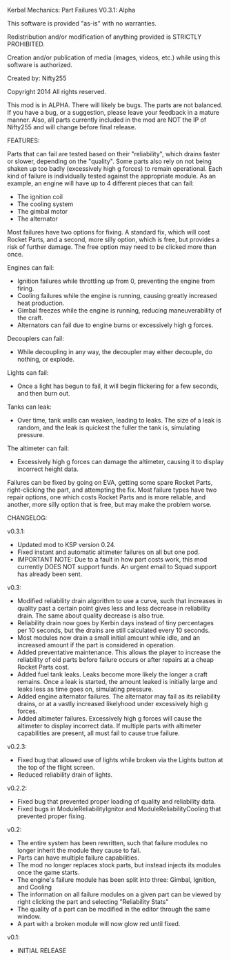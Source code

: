 ﻿Kerbal Mechanics: Part Failures
V0.3.1: Alpha

This software is provided "as-is" with no warranties.

Redistribution and/or modification of anything provided is STRICTLY PROHIBITED.

Creation and/or publication of media (images, videos, etc.) while using this software is authorized.

Created by: Nifty255

Copyright 2014 All rights reserved.


This mod is in ALPHA. There will likely be bugs. The parts are not balanced. If you have a bug, or a suggestion, please leave your feedback in a mature manner. Also, all parts currently included in the mod are NOT the IP of Nifty255 and will change before final release.


FEATURES:

Parts that can fail are tested based on their "reliability", which drains faster or slower, depending on the "quality".
Some parts also rely on not being shaken up too badly (excessively high g forces) to remain operational.
Each kind of failure is individually tested against the appropriate module.
As an example, an engine will have up to 4 different pieces that can fail:
- The ignition coil
- The cooling system
- The gimbal motor
- The alternator

Most failures have two options for fixing. A standard fix, which will cost Rocket Parts, and a second, more silly option, which is free, but provides a risk of further damage. The free option may need to be clicked more than once.

Engines can fail:
  - Ignition failures while throttling up from 0, preventing the engine from firing.
  - Cooling failures while the engine is running, causing greatly increased heat production.
  - Gimbal freezes while the engine is running, reducing maneuverability of the craft.
  - Alternators can fail due to engine burns or excessively high g forces.

Decouplers can fail:
  - While decoupling in any way, the decoupler may either decouple, do nothing, or explode.

Lights can fail:
  - Once a light has begun to fail, it will begin flickering for a few seconds, and then burn out.

Tanks can leak:
  - Over time, tank walls can weaken, leading to leaks. The size of a leak is random, and the leak is quickest the fuller the tank is, simulating pressure.

The altimeter can fail:
  - Excessively high g forces can damage the altimeter, causing it to display incorrect height data.

Failures can be fixed by going on EVA, getting some spare Rocket Parts, right-clicking the part, and attempting the fix. Most failure types have two repair options, one which costs Rocket Parts and is more reliable, and another, more silly option that is free, but may make the problem worse.

CHANGELOG:

v0.3.1:
- Updated mod to KSP version 0.24.
- Fixed instant and automatic altimeter failures on all but one pod.
- IMPORTANT NOTE: Due to a fault in how part costs work, this mod currently DOES NOT support funds. An urgent email to Squad support has already been sent.

v0.3:
- Modified reliability drain algorithm to use a curve, such that increases in quality past a certain point gives less and less decrease in reliability drain. The same about quality decrease is also true.
- Reliability drain now goes by Kerbin days instead of tiny percentages per 10 seconds, but the drains are still calculated every 10 seconds.
- Most modules now drain a small initial amount while idle, and an increased amount if the part is considered in operation.
- Added preventative maintenance. This allows the player to increase the reliability of old parts before failure occurs or after repairs at a cheap Rocket Parts cost.
- Added fuel tank leaks. Leaks become more likely the longer a craft remains. Once a leak is started, the amount leaked is initially large and leaks less as time goes on, simulating pressure.
- Added engine alternator failures. The alternator may fail as its reliability drains, or at a vastly increased likelyhood under excessively high g forces.
- Added altimeter failures. Excessively high g forces will cause the altimeter to display incorrect data. If multiple parts with altimeter capabilities are present, all must fail to cause true failure.

v0.2.3:
- Fixed bug that allowed use of lights while broken via the Lights button at the top of the flight screen.
- Reduced reliability drain of lights.

v0.2.2:
- Fixed bug that prevented proper loading of quality and reliability data.
- Fixed bugs in ModuleReliabilityIgnitor and ModuleReliabilityCooling that prevented proper fixing.

v0.2:
- The entire system has been rewritten, such that failure modules no longer inherit the module they cause to fail.
- Parts can have multiple failure capabilities.
- The mod no longer replaces stock parts, but instead injects its modules once the game starts.
- The engine's failure module has been split into three: Gimbal, Ignition, and Cooling
- The information on all failure modules on a given part can be viewed by right clicking the part and selecting "Reliability Stats"
- The quality of a part can be modified in the editor through the same window.
- A part with a broken module will now glow red until fixed.

v0.1:
- INITIAL RELEASE